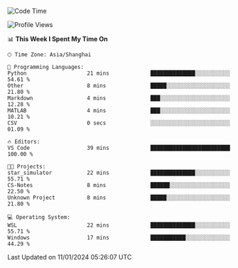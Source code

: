 <!--START_SECTION:waka-->
![Code Time](http://img.shields.io/badge/Code%20Time-1%2C446%20hrs%2044%20mins-blue)

![Profile Views](http://img.shields.io/badge/Profile%20Views-0-blue)

📊 **This Week I Spent My Time On** 

```text
🕑︎ Time Zone: Asia/Shanghai

💬 Programming Languages: 
Python                   21 mins             ██████████████░░░░░░░░░░░   54.61 % 
Other                    8 mins              █████░░░░░░░░░░░░░░░░░░░░   21.80 % 
Markdown                 4 mins              ███░░░░░░░░░░░░░░░░░░░░░░   12.28 % 
MATLAB                   4 mins              ███░░░░░░░░░░░░░░░░░░░░░░   10.21 % 
CSV                      0 secs              ░░░░░░░░░░░░░░░░░░░░░░░░░   01.09 % 

🔥 Editors: 
VS Code                  39 mins             █████████████████████████   100.00 % 

🐱‍💻 Projects: 
star_simulator           22 mins             ██████████████░░░░░░░░░░░   55.71 % 
CS-Notes                 8 mins              ██████░░░░░░░░░░░░░░░░░░░   22.50 % 
Unknown Project          8 mins              █████░░░░░░░░░░░░░░░░░░░░   21.80 % 

💻 Operating System: 
WSL                      22 mins             ██████████████░░░░░░░░░░░   55.71 % 
Windows                  17 mins             ███████████░░░░░░░░░░░░░░   44.29 % 
```


 Last Updated on 11/01/2024 05:26:07 UTC
<!--END_SECTION:waka-->